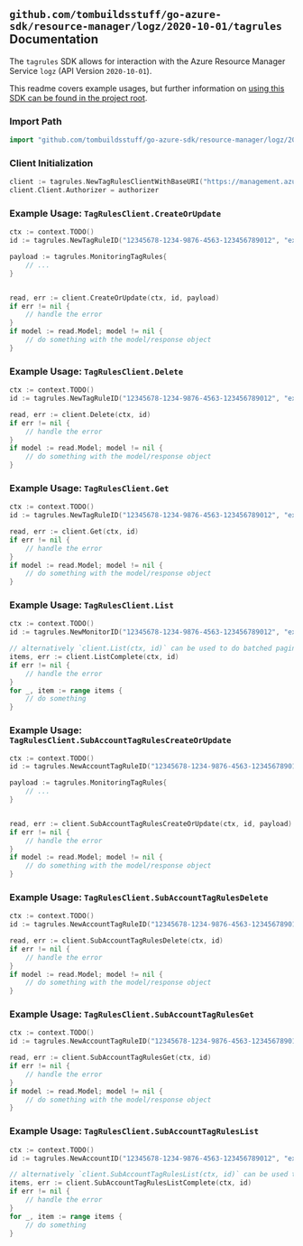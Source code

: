 
## `github.com/tombuildsstuff/go-azure-sdk/resource-manager/logz/2020-10-01/tagrules` Documentation

The `tagrules` SDK allows for interaction with the Azure Resource Manager Service `logz` (API Version `2020-10-01`).

This readme covers example usages, but further information on [using this SDK can be found in the project root](https://github.com/tombuildsstuff/go-azure-sdk/tree/main/docs).

### Import Path

```go
import "github.com/tombuildsstuff/go-azure-sdk/resource-manager/logz/2020-10-01/tagrules"
```


### Client Initialization

```go
client := tagrules.NewTagRulesClientWithBaseURI("https://management.azure.com")
client.Client.Authorizer = authorizer
```


### Example Usage: `TagRulesClient.CreateOrUpdate`

```go
ctx := context.TODO()
id := tagrules.NewTagRuleID("12345678-1234-9876-4563-123456789012", "example-resource-group", "monitorValue", "tagRuleValue")

payload := tagrules.MonitoringTagRules{
	// ...
}


read, err := client.CreateOrUpdate(ctx, id, payload)
if err != nil {
	// handle the error
}
if model := read.Model; model != nil {
	// do something with the model/response object
}
```


### Example Usage: `TagRulesClient.Delete`

```go
ctx := context.TODO()
id := tagrules.NewTagRuleID("12345678-1234-9876-4563-123456789012", "example-resource-group", "monitorValue", "tagRuleValue")

read, err := client.Delete(ctx, id)
if err != nil {
	// handle the error
}
if model := read.Model; model != nil {
	// do something with the model/response object
}
```


### Example Usage: `TagRulesClient.Get`

```go
ctx := context.TODO()
id := tagrules.NewTagRuleID("12345678-1234-9876-4563-123456789012", "example-resource-group", "monitorValue", "tagRuleValue")

read, err := client.Get(ctx, id)
if err != nil {
	// handle the error
}
if model := read.Model; model != nil {
	// do something with the model/response object
}
```


### Example Usage: `TagRulesClient.List`

```go
ctx := context.TODO()
id := tagrules.NewMonitorID("12345678-1234-9876-4563-123456789012", "example-resource-group", "monitorValue")

// alternatively `client.List(ctx, id)` can be used to do batched pagination
items, err := client.ListComplete(ctx, id)
if err != nil {
	// handle the error
}
for _, item := range items {
	// do something
}
```


### Example Usage: `TagRulesClient.SubAccountTagRulesCreateOrUpdate`

```go
ctx := context.TODO()
id := tagrules.NewAccountTagRuleID("12345678-1234-9876-4563-123456789012", "example-resource-group", "monitorValue", "accountValue", "tagRuleValue")

payload := tagrules.MonitoringTagRules{
	// ...
}


read, err := client.SubAccountTagRulesCreateOrUpdate(ctx, id, payload)
if err != nil {
	// handle the error
}
if model := read.Model; model != nil {
	// do something with the model/response object
}
```


### Example Usage: `TagRulesClient.SubAccountTagRulesDelete`

```go
ctx := context.TODO()
id := tagrules.NewAccountTagRuleID("12345678-1234-9876-4563-123456789012", "example-resource-group", "monitorValue", "accountValue", "tagRuleValue")

read, err := client.SubAccountTagRulesDelete(ctx, id)
if err != nil {
	// handle the error
}
if model := read.Model; model != nil {
	// do something with the model/response object
}
```


### Example Usage: `TagRulesClient.SubAccountTagRulesGet`

```go
ctx := context.TODO()
id := tagrules.NewAccountTagRuleID("12345678-1234-9876-4563-123456789012", "example-resource-group", "monitorValue", "accountValue", "tagRuleValue")

read, err := client.SubAccountTagRulesGet(ctx, id)
if err != nil {
	// handle the error
}
if model := read.Model; model != nil {
	// do something with the model/response object
}
```


### Example Usage: `TagRulesClient.SubAccountTagRulesList`

```go
ctx := context.TODO()
id := tagrules.NewAccountID("12345678-1234-9876-4563-123456789012", "example-resource-group", "monitorValue", "accountValue")

// alternatively `client.SubAccountTagRulesList(ctx, id)` can be used to do batched pagination
items, err := client.SubAccountTagRulesListComplete(ctx, id)
if err != nil {
	// handle the error
}
for _, item := range items {
	// do something
}
```
